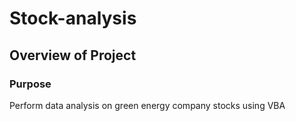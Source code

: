 # Stock-analysis
## Overview of Project
### Purpose
Perform data analysis on green energy company stocks using VBA

